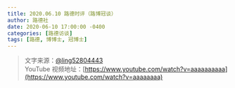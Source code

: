 ```yaml
---
title: 2020.06.10 路德时评（路博冠谈）
author: 路德社
date: 2020-06-10 17:00:00 -0400
categories: [路德访谈]
tags: [路德, 博博士, 冠博士]
---
```


> 文字来源：[@ling52804443](https://twitter.com/ling52804443)  
> YouTube 视频地址：[https://www.youtube.com/watch?v=aaaaaaaaaa](https://www.youtube.com/watch?v=aaaaaaaa)
